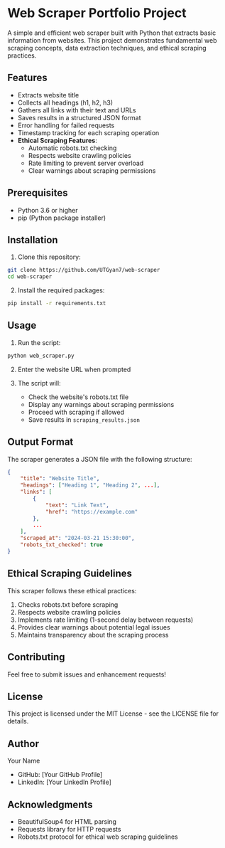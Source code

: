 # Web Scraper Portfolio Project

A simple and efficient web scraper built with Python that extracts basic information from websites. This project demonstrates fundamental web scraping concepts, data extraction techniques, and ethical scraping practices.

## Features

- Extracts website title
- Collects all headings (h1, h2, h3)
- Gathers all links with their text and URLs
- Saves results in a structured JSON format
- Error handling for failed requests
- Timestamp tracking for each scraping operation
- **Ethical Scraping Features**:
  - Automatic robots.txt checking
  - Respects website crawling policies
  - Rate limiting to prevent server overload
  - Clear warnings about scraping permissions

## Prerequisites

- Python 3.6 or higher
- pip (Python package installer)

## Installation

1. Clone this repository:
```bash
git clone https://github.com/UTGyan7/web-scraper
cd web-scraper
```

2. Install the required packages:
```bash
pip install -r requirements.txt
```

## Usage

1. Run the script:
```bash
python web_scraper.py
```

2. Enter the website URL when prompted

3. The script will:
   - Check the website's robots.txt file
   - Display any warnings about scraping permissions
   - Proceed with scraping if allowed
   - Save results in `scraping_results.json`

## Output Format

The scraper generates a JSON file with the following structure:
```json
{
    "title": "Website Title",
    "headings": ["Heading 1", "Heading 2", ...],
    "links": [
        {
            "text": "Link Text",
            "href": "https://example.com"
        },
        ...
    ],
    "scraped_at": "2024-03-21 15:30:00",
    "robots_txt_checked": true
}
```

## Ethical Scraping Guidelines

This scraper follows these ethical practices:
1. Checks robots.txt before scraping
2. Respects website crawling policies
3. Implements rate limiting (1-second delay between requests)
4. Provides clear warnings about potential legal issues
5. Maintains transparency about the scraping process

## Contributing

Feel free to submit issues and enhancement requests!

## License

This project is licensed under the MIT License - see the LICENSE file for details.

## Author

Your Name
- GitHub: [Your GitHub Profile]
- LinkedIn: [Your LinkedIn Profile]

## Acknowledgments

- BeautifulSoup4 for HTML parsing
- Requests library for HTTP requests
- Robots.txt protocol for ethical web scraping guidelines 
